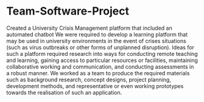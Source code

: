 # Team-Software-Project
Created a University Crisis Management platform that included an automated chatbot
We were required to develop a learning platform that may be used in university  environments in the event of crises situations (such as virus outbreaks or other forms of  unplanned disruption). Ideas for such a platform required research into ways for  conducting remote teaching and learning, gaining access to particular resources or  facilities, maintaining collaborative working and communication, and conducting  assessments in a robust manner. We worked as a team to produce the required  materials such as background research, concept designs, project planning, development  methods, and representative or even working prototypes towards the realisation of such an  application.
